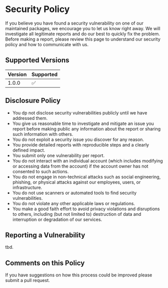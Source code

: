 # Security Policy
If you believe you have found a security vulnerability on one of our maintained packages,
we encourage you to let us know right away.
We will investigate all legitimate reports and do our best to quickly fix the problem.
Before making a report, please review this page to understand our security policy and how to communicate with us.


## Supported Versions
| Version | Supported          |
|---------| ------------------ |
| 1.0.0   | :white_check_mark: |


## Disclosure Policy
* You dp not disclose security vulnerabilities publicly until we have addressed them.
* You give us reasonable time to investigate and mitigate an issue you report before making public any information about the report or sharing such information with others.
* You do not exploit a security issue you discover for any reason.
* You provide detailed reports with reproducible steps and a clearly defined impact.
* You submit only one vulnerability per report.
* You do not interact with an individual account (which includes modifying or accessing data from the account) if the account owner has not consented to such actions.
* You do not engage in non-technical attacks such as social engineering, phishing, or physical attacks against our employees, users, or infrastructure.
* You do not use scanners or automated tools to find security vulnerabilities.
* You do not violate any other applicable laws or regulations.
* You make a good faith effort to avoid privacy violations and disruptions to others, including (but not limited to) destruction of data and interruption or degradation of our services.


## Reporting a Vulnerability
tbd.


## Comments on this Policy
If you have suggestions on how this process could be improved please submit a pull request.
